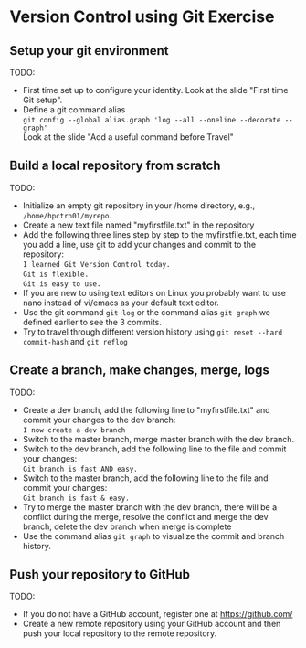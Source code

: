 # Version Control using Git Exercise

## Setup your git environment

TODO:

- First time set up to configure your identity. Look at the slide "First time Git setup".
- Define a git command alias </br>
`git config --global alias.graph 'log --all --oneline --decorate --graph'`</br> Look at the slide "Add a useful command before Travel"

## Build a local repository from scratch

TODO:
 
- Initialize an empty git repository in your /home directory, e.g., `/home/hpctrn01/myrepo`.
- Create a new text file named "myfirstfile.txt" in the repository
- Add the following three lines step by step to the myfirstfile.txt, each time you add a line, use git to add your changes and commit to the repository:</br>
`I learned Git Version Control today.`</br>
`Git is flexible.`</br>
`Git is easy to use.`</br>
- If you are new to using text editors on Linux you probably want to use nano instead of vi/emacs as your default text editor.
- Use the git command `git log` or the command alias `git graph` we defined earlier to see the 3 commits.
- Try to travel through different version history using `git reset --hard commit-hash` and `git reflog`

## Create a branch, make changes, merge, logs

TODO: 

- Create a dev branch, add the following line to "myfirstfile.txt" and commit your changes to the dev branch:</br>
`I now create a dev branch`</br>
- Switch to the master branch, merge master branch with the dev branch.
- Switch to the dev branch, add the following line to the file and commit your changes:</br>
`Git branch is fast AND easy.`
- Switch to the master branch, add the following line to the file and commit your changes:</br>
`Git branch is fast & easy.`
- Try to merge the master branch with the dev branch, there will be a conflict during the merge, resolve the conflict and merge the dev branch, delete the dev branch when merge is complete
- Use the command alias `git graph` to visualize the commit and branch history.

## Push your repository to GitHub

TODO: 

- If you do not have a GitHub account, register one at https://github.com/
- Create a new remote repository using your GitHub account and then push your local repository to the remote repository.

